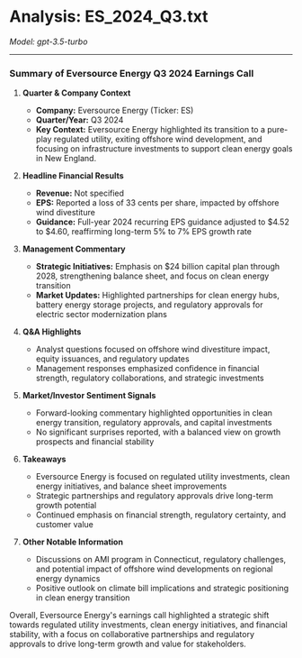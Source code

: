 # Analysis: ES_2024_Q3.txt

*Model: gpt-3.5-turbo*

---

### Summary of Eversource Energy Q3 2024 Earnings Call

1. **Quarter & Company Context**
   - **Company:** Eversource Energy (Ticker: ES)
   - **Quarter/Year:** Q3 2024
   - **Key Context:** Eversource Energy highlighted its transition to a pure-play regulated utility, exiting offshore wind development, and focusing on infrastructure investments to support clean energy goals in New England.

2. **Headline Financial Results**
   - **Revenue:** Not specified
   - **EPS:** Reported a loss of 33 cents per share, impacted by offshore wind divestiture
   - **Guidance:** Full-year 2024 recurring EPS guidance adjusted to $4.52 to $4.60, reaffirming long-term 5% to 7% EPS growth rate

3. **Management Commentary**
   - **Strategic Initiatives:** Emphasis on $24 billion capital plan through 2028, strengthening balance sheet, and focus on clean energy transition
   - **Market Updates:** Highlighted partnerships for clean energy hubs, battery energy storage projects, and regulatory approvals for electric sector modernization plans

4. **Q&A Highlights**
   - Analyst questions focused on offshore wind divestiture impact, equity issuances, and regulatory updates
   - Management responses emphasized confidence in financial strength, regulatory collaborations, and strategic investments

5. **Market/Investor Sentiment Signals**
   - Forward-looking commentary highlighted opportunities in clean energy transition, regulatory approvals, and capital investments
   - No significant surprises reported, with a balanced view on growth prospects and financial stability

6. **Takeaways**
   - Eversource Energy is focused on regulated utility investments, clean energy initiatives, and balance sheet improvements
   - Strategic partnerships and regulatory approvals drive long-term growth potential
   - Continued emphasis on financial strength, regulatory certainty, and customer value

7. **Other Notable Information**
   - Discussions on AMI program in Connecticut, regulatory challenges, and potential impact of offshore wind developments on regional energy dynamics
   - Positive outlook on climate bill implications and strategic positioning in clean energy transition

Overall, Eversource Energy's earnings call highlighted a strategic shift towards regulated utility investments, clean energy initiatives, and financial stability, with a focus on collaborative partnerships and regulatory approvals to drive long-term growth and value for stakeholders.